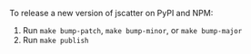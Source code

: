 To release a new version of jscatter on PyPI and NPM:

1. Run `make bump-patch`, `make bump-minor`, or `make bump-major`
2. Run `make publish`
